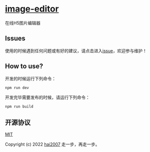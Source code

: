 # [image-editor](https://hai2007.github.io/image-editor/)
在线H5图片编辑器

## Issues
使用的时候遇到任何问题或有好的建议，请点击进入[issue](https://github.com/hai2007/image-editor/issues)，欢迎参与维护！

## How to use?

开发的时候运行下列命令：

```
npm run dev
```

开发完毕需要发布的时候，请运行下列命令：

```
npm run build
```

开源协议
---------------------------------------
[MIT](https://github.com/hai2007/image-editor/blob/master/LICENSE)

Copyright (c) 2022 [hai2007](https://hai2007.github.io/SweetHome/) 走一步，再走一步。
